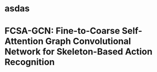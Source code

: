 # asdas
# FCSA-GCN: Fine-to-Coarse Self-Attention Graph Convolutional Network for Skeleton-Based Action Recognition

